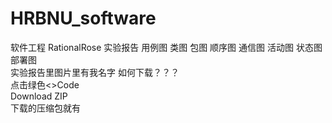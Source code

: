 # HRBNU_software
软件工程 RationalRose 实验报告  用例图 类图 包图 顺序图 通信图 活动图 状态图 部署图  
实验报告里图片里有我名字
如何下载？？？  
  点击绿色<>Code  
  Download ZIP  
  下载的压缩包就有
